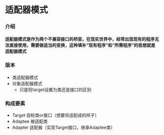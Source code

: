 # 适配器模式
### 介绍
#### 适配器模式是作为两个不兼容接口的桥梁，在现实世界中，经常出现现有的程序无法直接使用，需要做适当的变换，这种填补“现有程序”和“所需程序”的思想就是适配器模式
### 版本
#### 
- 类适配器模式
- 对象适配器模式
    - 只是将target设置为类还是接口的区别
    
### 构成要素
- Target 目标类or接口（想要将适配成的样子）
- Adaptee 被适配类
- Adapter 适配器（实现Target接口，继承Adaptee类）
